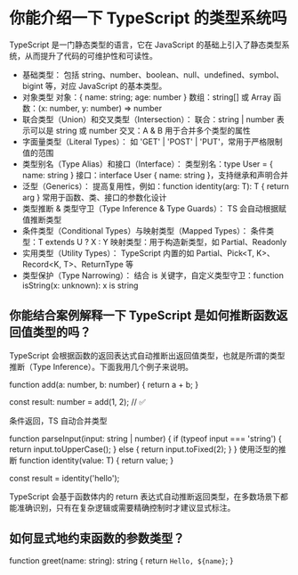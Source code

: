 # 你能介绍一下 TypeScript 的类型系统吗

TypeScript 是一门静态类型的语言，它在 JavaScript 的基础上引入了静态类型系统，从而提升了代码的可维护性和可读性。

- 基础类型： 包括 string、number、boolean、null、undefined、symbol、bigint 等，对应 JavaScript 的基本类型。
- 对象类型
    对象：{ name: string; age: number }
    数组：string[] 或 Array<string>
    函数：(x: number, y: number) => number
- 联合类型（Union）和交叉类型（Intersection）：
    联合：string | number 表示可以是 string 或 number
    交叉：A & B 用于合并多个类型的属性
- 字面量类型（Literal Types）：
    如 'GET' | 'POST' | 'PUT'，常用于严格限制值的范围
- 类型别名（Type Alias）和接口（Interface）：
    类型别名：type User = { name: string }
    接口：interface User { name: string }，支持继承和声明合并
- 泛型（Generics）：
    提高复用性，例如：function identity<T>(arg: T): T { return arg }
    常用于函数、类、接口的参数化设计
- 类型推断 & 类型守卫（Type Inference & Type Guards）：
    TS 会自动根据赋值推断类型
- 条件类型（Conditional Types）与映射类型（Mapped Types）：
    条件类型：T extends U ? X : Y
    映射类型：用于构造新类型，如 Partial<T>、Readonly<T>
- 实用类型（Utility Types）：
    TypeScript 内置的如 Partial<T>、Pick<T, K>、Record<K, T>、ReturnType<T> 等
- 类型保护（Type Narrowing）：
    结合 is 关键字，自定义类型守卫：function isString(x: unknown): x is string

## 你能结合案例解释一下 TypeScript 是如何推断函数返回值类型的吗？

TypeScript 会根据函数的返回表达式自动推断出返回值类型，也就是所谓的类型推断（Type Inference）。下面我用几个例子来说明。

function add(a: number, b: number) {
  return a + b;
}

const result: number = add(1, 2); // ✅


条件返回，TS 自动合并类型


function parseInput(input: string | number) {
  if (typeof input === 'string') {
    return input.toUpperCase();
  } else {
    return input.toFixed(2);
  }
}
使用泛型的推断
function identity<T>(value: T) {
  return value;
}

const result = identity('hello');

TypeScript 会基于函数体内的 return 表达式自动推断返回类型，在多数场景下都能准确识别，只有在复杂逻辑或需要精确控制时才建议显式标注。

## 如何显式地约束函数的参数类型？

function greet(name: string): string {
  return `Hello, ${name}`;
}